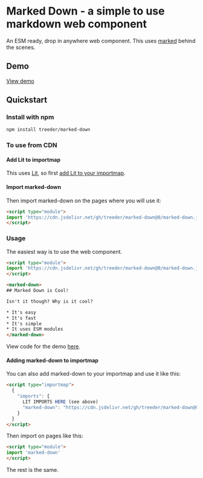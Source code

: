 # Marked Down - a simple to use markdown web component

An ESM ready, drop in anywhere web component. This uses [marked](https://marked.js.org/) behind the scenes.

## Demo

[View demo](https://treeder.github.io/marked-down/)

## Quickstart

### Install with npm

```sh
npm install treeder/marked-down
```

### To use from CDN

#### Add Lit to importmap

This uses [Lit](https://lit.dev), so first [add Lit to your importmap](https://thingster.app/things/qT_iAr9PuPK2FVNJCxANY). 

#### Import marked-down

Then import marked-down on the pages where you will use it:

```html
<script type="module">
import 'https://cdn.jsdelivr.net/gh/treeder/marked-down@0/marked-down.js'
</script>
```

### Usage

The easiest way is to use the web component.

```html
<script type="module">
import 'https://cdn.jsdelivr.net/gh/treeder/marked-down@0/marked-down.js'
</script>

<marked-down>
## Marked Down is Cool!

Isn't it though? Why is it cool?

* It's easy
* It's fast
* It's simple
* It uses ESM modules
</marked-down>
```

View code for the demo [here](/demo/index.html).

#### Adding marked-down to importmap

You can also add marked-down to your importmap and use it like this:

```html
<script type="importmap">
  {
    "imports": {
      LIT IMPORTS HERE (see above)
      "marked-down": "https://cdn.jsdelivr.net/gh/treeder/marked-down@0/marked-down.js"
    }
  }
</script>
```

Then import on pages like this:

```html
<script type="module">
import 'marked-down'
</script>
```

The rest is the same.
